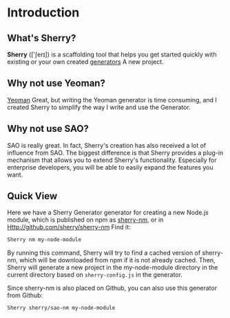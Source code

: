 # Introduction

## What's Sherry?

**Sherry** (['ʃerɪ]) is a scaffolding tool that helps you get started quickly with existing or your own created [generators](https://github.com/sherry/awesome-sao) A new project.

## Why not use Yeoman?

[Yeoman](http://yeoman.io/) Great, but writing the Yeoman generator is time consuming, and I created Sherry to simplify the way I write and use the Generator.

## Why not use SAO?

SAO is really great. In fact, Sherry's creation has also received a lot of influence from SAO. The biggest difference is that Sherry provides a plug-in mechanism that allows you to extend Sherry's functionality. Especially for enterprise developers, you will be able to easily expand the features you want.

## Quick View

Here we have a Sherry Generator generator for creating a new Node.js module, which is published on npm as [sherry-nm](https://npm.im/sherry-nm), or in [ Http://github.com/sherry/sherry-nm](http://github.com/sherry/sherry-nm) Find it:

```bash
Sherry nm my-node-module
```

By running this command, Sherry will try to find a cached version of sherry-nm, which will be downloaded from npm if it is not already cached. Then, Sherry will generate a new project in the my-node-module directory in the current directory based on `sherry-config.js` in the generator.

Since sherry-nm is also placed on Github, you can also use this generator from Github:

```bash
Sherry sherry/sao-nm my-node-module
```
